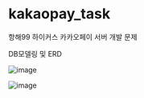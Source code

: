 # kakaopay_task
항해99 하이커스 카카오페이 서버 개발 문제

DB모델링 및 ERD

![image](https://user-images.githubusercontent.com/31820402/222454619-551bb7db-d6ef-4da7-9de4-c4d67a8b52df.png)

![image](https://user-images.githubusercontent.com/31820402/222454780-af4eeadd-3d00-4a5c-b154-47fe82b4f2b7.png)
